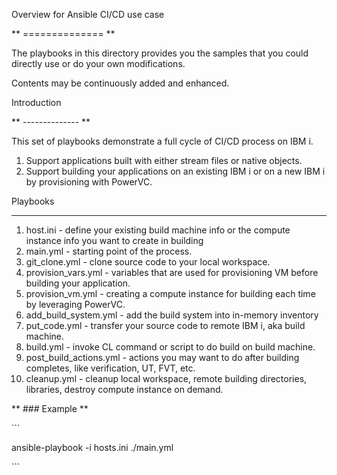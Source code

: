 Overview for Ansible CI/CD use case

** ============== **



The playbooks in this directory provides you the samples that you could directly use or do your own modifications.

Contents may be continuously added and enhanced.



Introduction

** -------------- **

This set of playbooks demonstrate a full cycle of CI/CD process on IBM i. 

1. Support applications built with either stream files or native objects.
2. Support building your applications on an existing IBM i or on a new IBM i by provisioning with PowerVC.



Playbooks

-------------- 

1. host.ini - define your existing build machine info or the compute  instance info you want to create in building
2. main.yml - starting point of the process.
3. git_clone.yml - clone source code to your local workspace.
4. provision_vars.yml - variables that are used for provisioning VM before building your application.
5. provision_vm.yml - creating a compute instance for building each time by leveraging PowerVC.
6. add_build_system.yml - add the build system into in-memory inventory
7. put_code.yml - transfer your source code to remote IBM i, aka build machine.
8. build.yml - invoke CL command or script to do build on build machine.
9. post_build_actions.yml - actions you may want to do after building completes, like verification, UT, FVT, etc.
10. cleanup.yml - cleanup local workspace, remote building directories, libraries, destroy compute instance on demand.



** ### Example **



\```

ansible-playbook -i hosts.ini ./main.yml

\```

